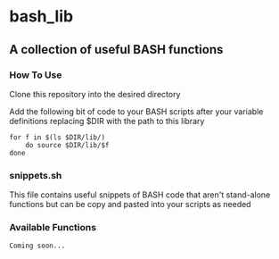 # bash\_lib
## A collection of useful BASH functions
### How To Use
Clone this repository into the desired directory

Add the following bit of code to your BASH scripts after your variable definitions replacing $DIR with the path to this library

	for f in $(ls $DIR/lib/)
		do source $DIR/lib/$f
	done

### snippets.sh
This file contains useful snippets of BASH code that aren't stand-alone functions but can be copy and pasted into your scripts as needed

### Available Functions
	Coming soon...
